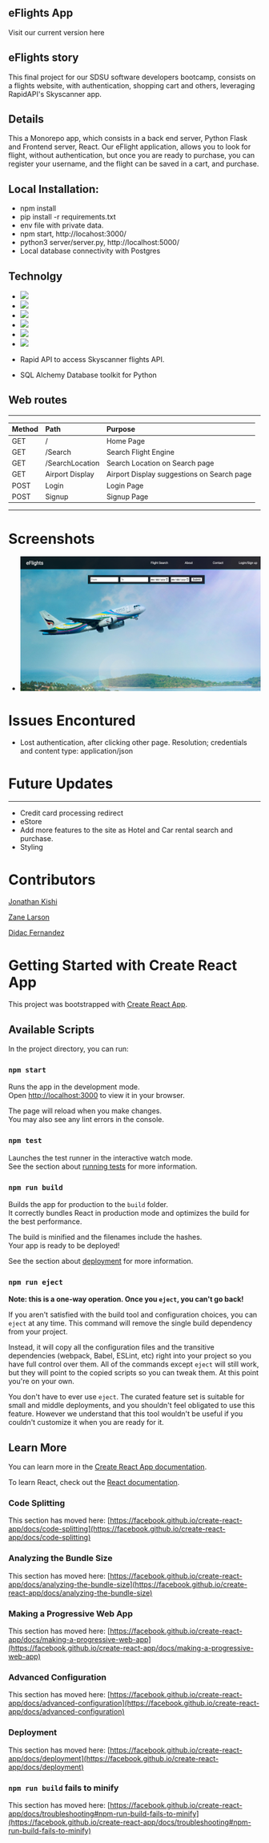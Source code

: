 ## eFlights App

Visit our current version here


## eFlights story

This final project for our SDSU software developers bootcamp, consists on a flights website, with authentication, shopping cart and others, leveraging RapidAPI's Skyscanner app.

## Details

This a Monorepo app, which consists in a back end server, Python Flask and Frontend server, React.
Our eFlight application, allows you to look for flight, without authentication, but once you are ready to purchase, you can register your username, and the flight can be saved in a cart, and purchase.

## Local Installation:

* npm install
* pip install -r requirements.txt
* env file with private data.
* npm start, http://locahost:3000/
* python3 server/server.py, http://localhost:5000/
* Local database connectivity with Postgres


## Technolgy

* <img src="https://img.shields.io/badge/react-%2320232a.svg?style=for-the-badge&logo=react&logoColor=%2361DAF" height="30">

* <img src="https://img.shields.io/badge/SASS-hotpink.svg?style=for-the-badge&logo=SASS&logoColor=white" height = "30">

* <img src="https://img.shields.io/badge/flask-%23000.svg?style=for-the-badge&logo=flask&logoColor=white" height="30">

* <img src="https://img.shields.io/badge/PostgreSQL-316192?style=for-the-badge&logo=postgresql&logoColor=white" height="30">

* <img src="https://img.shields.io/badge/node.js-6DA55F?style=for-the-badge&logo=node.js&logoColor=white" height="30">

* <img src="https://img.shields.io/badge/python-3670A0?style=for-the-badge&logo=python&logoColor=ffdd54" height="30">

* Rapid API to access Skyscanner flights API.

* SQL Alchemy Database toolkit for Python

## Web routes
-----
| Method        | Path              | Purpose                                   |
|:--------------|:------------------|:------------------------------------------|
|    GET        |/                  | Home Page                                 |
|    GET        |/Search            | Search Flight Engine                      |
|    GET        |/SearchLocation    | Search Location on Search page            |
|    GET        |Airport Display    | Airport Display suggestions on Search page|
|    POST       | Login             | Login Page |  
|    POST       |Signup             | Signup Page |
___
# Screenshots 

* <img src="public/pictures/eFlights_home.jpg">

# Issues Encontured

* Lost authentication, after clicking other page. Resolution; credentials and content type: application/json

# Future Updates
---
* Credit card processing redirect
* eStore
* Add more features to the site as Hotel and Car rental search and purchase.
* Styling
# Contributors

[Jonathan Kishi](https://github.com/Jkishi6)

[Zane Larson](https://github.com/ZDC7096)

[Didac Fernandez](https://www.github.com/didacf)


# Getting Started with Create React App

This project was bootstrapped with [Create React App](https://github.com/facebook/create-react-app).

## Available Scripts

In the project directory, you can run:

### `npm start`

Runs the app in the development mode.\
Open [http://localhost:3000](http://localhost:3000) to view it in your browser.

The page will reload when you make changes.\
You may also see any lint errors in the console.

### `npm test`

Launches the test runner in the interactive watch mode.\
See the section about [running tests](https://facebook.github.io/create-react-app/docs/running-tests) for more information.

### `npm run build`

Builds the app for production to the `build` folder.\
It correctly bundles React in production mode and optimizes the build for the best performance.

The build is minified and the filenames include the hashes.\
Your app is ready to be deployed!

See the section about [deployment](https://facebook.github.io/create-react-app/docs/deployment) for more information.

### `npm run eject`

**Note: this is a one-way operation. Once you `eject`, you can't go back!**

If you aren't satisfied with the build tool and configuration choices, you can `eject` at any time. This command will remove the single build dependency from your project.

Instead, it will copy all the configuration files and the transitive dependencies (webpack, Babel, ESLint, etc) right into your project so you have full control over them. All of the commands except `eject` will still work, but they will point to the copied scripts so you can tweak them. At this point you're on your own.

You don't have to ever use `eject`. The curated feature set is suitable for small and middle deployments, and you shouldn't feel obligated to use this feature. However we understand that this tool wouldn't be useful if you couldn't customize it when you are ready for it.

## Learn More

You can learn more in the [Create React App documentation](https://facebook.github.io/create-react-app/docs/getting-started).

To learn React, check out the [React documentation](https://reactjs.org/).

### Code Splitting

This section has moved here: [https://facebook.github.io/create-react-app/docs/code-splitting](https://facebook.github.io/create-react-app/docs/code-splitting)

### Analyzing the Bundle Size

This section has moved here: [https://facebook.github.io/create-react-app/docs/analyzing-the-bundle-size](https://facebook.github.io/create-react-app/docs/analyzing-the-bundle-size)

### Making a Progressive Web App

This section has moved here: [https://facebook.github.io/create-react-app/docs/making-a-progressive-web-app](https://facebook.github.io/create-react-app/docs/making-a-progressive-web-app)

### Advanced Configuration

This section has moved here: [https://facebook.github.io/create-react-app/docs/advanced-configuration](https://facebook.github.io/create-react-app/docs/advanced-configuration)

### Deployment

This section has moved here: [https://facebook.github.io/create-react-app/docs/deployment](https://facebook.github.io/create-react-app/docs/deployment)

### `npm run build` fails to minify

This section has moved here: [https://facebook.github.io/create-react-app/docs/troubleshooting#npm-run-build-fails-to-minify](https://facebook.github.io/create-react-app/docs/troubleshooting#npm-run-build-fails-to-minify)
